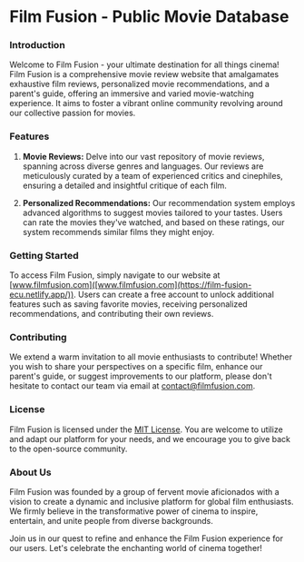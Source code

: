 # Film Fusion - Public Movie Database

### Introduction
Welcome to Film Fusion - your ultimate destination for all things cinema! Film Fusion is a comprehensive movie review website that amalgamates exhaustive film reviews, personalized movie recommendations, and a parent's guide, offering an immersive and varied movie-watching experience. It aims to foster a vibrant online community revolving around our collective passion for movies.

### Features
1. **Movie Reviews:** Delve into our vast repository of movie reviews, spanning across diverse genres and languages. Our reviews are meticulously curated by a team of experienced critics and cinephiles, ensuring a detailed and insightful critique of each film.
   
2. **Personalized Recommendations:** Our recommendation system employs advanced algorithms to suggest movies tailored to your tastes. Users can rate the movies they've watched, and based on these ratings, our system recommends similar films they might enjoy.
   
### Getting Started
To access Film Fusion, simply navigate to our website at [www.filmfusion.com]([www.filmfusion.com](https://film-fusion-ecu.netlify.app/)). Users can create a free account to unlock additional features such as saving favorite movies, receiving personalized recommendations, and contributing their own reviews.

### Contributing
We extend a warm invitation to all movie enthusiasts to contribute! Whether you wish to share your perspectives on a specific film, enhance our parent's guide, or suggest improvements to our platform, please don't hesitate to contact our team via email at [contact@filmfusion.com](mailto:contact@filmfusion.com).

### License
Film Fusion is licensed under the [MIT License](https://opensource.org/licenses/MIT). You are welcome to utilize and adapt our platform for your needs, and we encourage you to give back to the open-source community.

### About Us
Film Fusion was founded by a group of fervent movie aficionados with a vision to create a dynamic and inclusive platform for global film enthusiasts. We firmly believe in the transformative power of cinema to inspire, entertain, and unite people from diverse backgrounds.

Join us in our quest to refine and enhance the Film Fusion experience for our users. Let's celebrate the enchanting world of cinema together!
